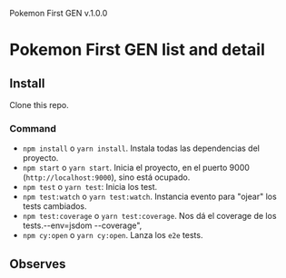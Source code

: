 Pokemon First GEN  v.1.0.0

# Pokemon First GEN list and detail

## Install

Clone this repo.

### Command

- `npm install` o `yarn install`. Instala todas las dependencias del proyecto.
- `npm start` o `yarn start`. Inicia el proyecto, en el puerto 9000 (`http://localhost:9000`), sino está ocupado.
- `npm test` o `yarn test`: Inicia los test.
- `npm test:watch` o `yarn test:watch`. Instancia evento para "ojear" los tests cambiados.
- `npm test:coverage` o `yarn test:coverage`. Nos dá el coverage de los tests.--env=jsdom --coverage",
- `npm cy:open` o `yarn cy:open`. Lanza los `e2e` tests.

## Observes


